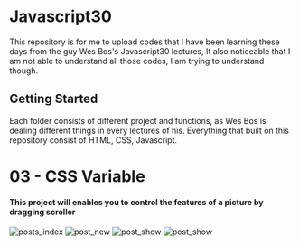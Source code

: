 # Javascript30

This repository is for me to upload codes that I have been learning these days from the guy Wes Bos's Javascript30 lectures,
It also noticeable that I am not able to understand all those codes, I am trying to understand though.

## Getting Started

Each folder consists of different project and  functions, as Wes Bos is dealing different things in every lectures of his.
Everything that built on this repository consist of HTML, CSS, Javascript.











# 03 - CSS Variable 
#### This project will enables you to control the features of a picture by dragging scroller
![posts_index](https://user-images.githubusercontent.com/31529193/31154787-7aaa3ad8-a877-11e7-9398-d98031e950ab.png)
![post_new](https://user-images.githubusercontent.com/31529193/31154790-7fccbbf8-a877-11e7-90ec-f42c643c69b3.png)
![post_show](https://user-images.githubusercontent.com/31529193/31154791-81c1f61c-a877-11e7-8d16-d033c82818ec.png)
![post_show](https://user-images.githubusercontent.com/31529193/31154793-83208e42-a877-11e7-871d-ef6d0d99b5ec.png)
